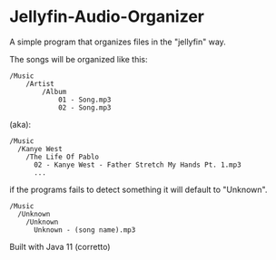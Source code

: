 # Jellyfin-Audio-Organizer
A simple program that organizes files in the "jellyfin" way.

The songs will be organized like this:
```
/Music
    /Artist
        /Album
            01 - Song.mp3
            02 - Song.mp3
```

(aka):

```
/Music
  /Kanye West
    /The Life Of Pablo
      02 - Kanye West - Father Stretch My Hands Pt. 1.mp3
      ...
```

if the programs fails to detect something it will default to "Unknown".

```
/Music
  /Unknown
    /Unknown
      Unknown - (song name).mp3
```

Built with Java 11 (corretto)

